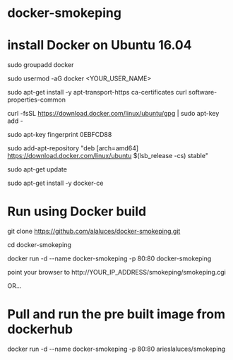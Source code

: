 # docker-smokeping

# install Docker on Ubuntu 16.04

sudo groupadd docker

sudo usermod -aG docker <YOUR_USER_NAME>

sudo apt-get install -y apt-transport-https ca-certificates curl software-properties-common

curl -fsSL https://download.docker.com/linux/ubuntu/gpg | sudo apt-key add -

sudo apt-key fingerprint 0EBFCD88

sudo add-apt-repository "deb [arch=amd64] https://download.docker.com/linux/ubuntu $(lsb_release -cs) stable"

sudo apt-get update

sudo apt-get install -y docker-ce

# Run using Docker build

git clone https://github.com/alaluces/docker-smokeping.git

cd docker-smokeping

docker run -d --name docker-smokeping -p 80:80 docker-smokeping

point your browser to http://YOUR_IP_ADDRESS/smokeping/smokeping.cgi

OR...

# Pull and run the pre built image from dockerhub
docker run -d --name docker-smokeping -p 80:80 arieslaluces/smokeping
